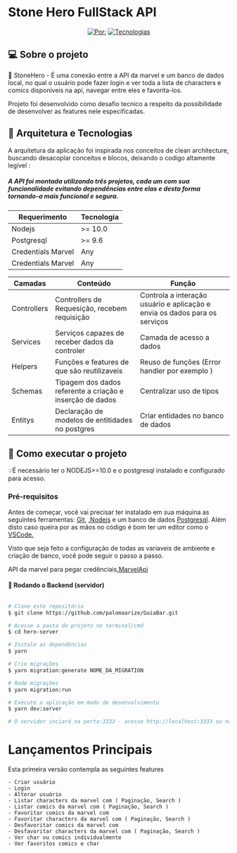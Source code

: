 # Stone Hero FullStack API
<center><a href="https://github.com/rodrigoazv"><img alt="Por: " src="https://img.shields.io/github/followers/rodrigoazv?style=social"></a>  <a href="https://www.linkedin.com/in/rodrigo-azevedo-30885a164/    "><img alt="Tecnologias" src="https://img.shields.io/node/v/latest"></a></center>

## 💻 Sobre o projeto

:beer: StoneHero - É uma conexão entre a API da marvel e um banco de dados local, no qual o usuário pode fazer login e ver toda a lista de characters e comics disponiveis na api, navegar entre eles e favorita-los.

Projeto foi desenvolvido como desafio tecnico a respeito da possibilidade de desenvolver as features nele especificadas.

## 🎨 Arquitetura e Tecnologias

A arquitetura da aplicação foi inspirada nos conceitos de clean architecture, buscando desacoplar conceitos e blocos, deixando o codigo altamente legível :

##### A API foi montada utilizando três projetos, cada um com sua funcionalidade evitando dependências entre elas e desta forma tornando-a mais funcional e segura.

| Requerimento       |  Tecnologia   |
|--------------------|---------------|
| Nodejs             | >= 10.0       |
| Postgresql         | >= 9.6        |
| Credentials Marvel | Any           |
| Credentials Marvel | Any           |


| Camadas        | Conteúdo                                           |Função                                   |
|----------------|----------------------------------------------------|-----------------------------------------|
| Controllers    |Controllers de Requesição, recebem requisição             | Controla a interação usuário e aplicação e envia os dados para os serviços |
| Services       |Serviços capazes de receber dados da controler            | Camada de acesso a dados                                                   |
| Helpers        |Funções e features de que são reutilizaveis               | Reuso de funções (Error handler por exemplo )                              |
| Schemas        |Tipagem dos dados referente a criação e inserção de dados | Centralizar uso de tipos                                                   |
| Entitys        |Declaração de modelos de entitidades no postgres          | Criar entidades no banco de dados                                          |

## 🚀 Como executar o projeto

💡É necessário ter o NODEJS>=10.0 e o postgresql instalado e configurado para acesso.

### Pré-requisitos

Antes de começar, você vai precisar ter instalado em sua máquina as seguintes ferramentas:
[Git](https://git-scm.com), [.Nodejs](https://nodejs.org/en/) e um banco de dados [Postgresql](https://www.postgresql.org/).
Além disto caso queira por as mãos no código é bom ter um editor como o [VSCode.](https://code.visualstudio.com/)

Visto que seja feito a configuração de todas as variaveis de ambiente e criação de banco, você pode seguir o passo a passo.

API da marvel para pegar credênciais[.MarvelApi](https://developer.marvel.com/)

#### 🎲 Rodando o Backend (servidor)

```bash

# Clone este repositório
$ git clone https://github.com/palomaarize/GuiaBar.git

# Acesse a pasta do projeto no terminal/cmd
$ cd hero-server

# Instale as dependências
$ yarn

# Crie migrações
$ yarn migration:generate NOME_DA_MIGRATION

# Rode migrações
$ yarn migration:run

# Execute a aplicação em modo de desenvolvimento
$ yarn dev:server

# O servidor inciará na porta:3333 - acesse http://localhost:3333 ou na porta configurada no env example

```

# Lançamentos Principais

Esta primeira versão contempla as seguintes features

    - Criar usuário
    - Login
    - Alterar usuário
    - Listar characters da marvel com ( Paginação, Search )
    - Listar comics da marvel com ( Paginação, Search )
    - Favoritar comics da marvel com 
    - Favoritar characters da marvel com ( Paginação, Search )
    - Desfavoritar comics da marvel com 
    - Desfavoritar characters da marvel com ( Paginação, Search )
    - Ver char ou comics individualmente
    - Ver favoritos comics e char

